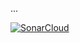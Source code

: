 ...

[![SonarCloud](https://sonarcloud.io/images/project_badges/sonarcloud-white.svg)](https://sonarcloud.io/summary/new_code?id=Miskamyasa_RentalContracts)
